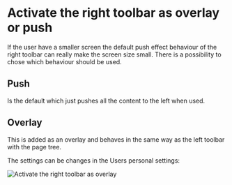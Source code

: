 # Activate the right toolbar as overlay or push

If the user have a smaller screen the default push effect behaviour of the
right toolbar can really make the screen size small. There is a possibility
to chose which behaviour should be used.

## Push

Is the default which just pushes all the content to the left when used.

## Overlay

This is added as an overlay and behaves in the same way as the left toolbar
with the page tree.

The settings can be changes in the Users personal settings:

 <img src="images/activate-rightbar-overlay.png" alt="Activate the right toolbar as overlay" />